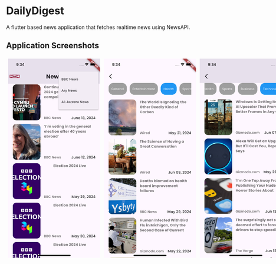# DailyDigest

A flutter based news application that fetches realtime news using NewsAPI.

## Application Screenshots

<div style="display: flex;">
<img src="screenshots/ss1.png" width="250" style="padding: 5px;">
<img src="screenshots/ss2.png" width="250" style="padding: 5px;">
<img src="screenshots/ss3.png" width="250" style="padding: 5px;">
</div>
